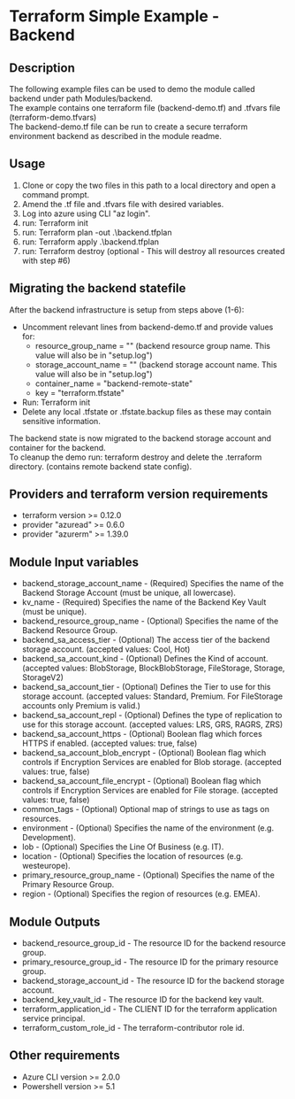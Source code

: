 # Terraform Simple Example - Backend

## Description

The following example files can be used to demo the module called backend under path Modules/backend.  
The example contains one terraform file (backend-demo.tf) and .tfvars file (terraform-demo.tfvars)  
The backend-demo.tf file can be run to create a secure terraform environment backend as described in the module readme.  

## Usage

1. Clone or copy the two files in this path to a local directory and open a command prompt.
2. Amend the .tf file and .tfvars file with desired variables.
3. Log into azure using CLI "az login".
4. run: Terraform init
5. run: Terraform plan -out .\backend.tfplan
6. run: Terraform apply .\backend.tfplan
7. run: Terraform destroy (optional - This will destroy all resources created with step #6)

## Migrating the backend statefile

After the backend infrastructure is setup from steps above (1-6):  

- Uncomment relevant lines from backend-demo.tf and provide values for:
  - resource_group_name = "" (backend resource group name. This value will also be in "setup.log")
  - storage_account_name = "" (backend storage account name. This value will also be in "setup.log")
  - container_name = "backend-remote-state"
  - key = "terraform.tfstate"
- Run: Terraform init
- Delete any local .tfstate or .tfstate.backup files as these may contain sensitive information.

The backend state is now migrated to the backend storage account and container for the backend.  
To cleanup the demo run: terraform destroy and delete the .terraform directory. (contains remote backend state config).  

## Providers and terraform version requirements
  
- terraform version >= 0.12.0
- provider "azuread" >= 0.6.0
- provider "azurerm" >= 1.39.0
  
## Module Input variables
  
- backend_storage_account_name - (Required) Specifies the name of the Backend Storage Account (must be unique, all lowercase).
- kv_name - (Required) Specifies the name of the Backend Key Vault (must be unique).
- backend_resource_group_name - (Optional) Specifies the name of the Backend Resource Group.
- backend_sa_access_tier - (Optional) The access tier of the backend storage account. (accepted values: Cool, Hot)
- backend_sa_account_kind - (Optional) Defines the Kind of account. (accepted values: BlobStorage, BlockBlobStorage, FileStorage, Storage, StorageV2)
- backend_sa_account_tier - (Optional) Defines the Tier to use for this storage account. (accepted values: Standard, Premium. For FileStorage accounts only Premium is valid.)
- backend_sa_account_repl - (Optional) Defines the type of replication to use for this storage account. (accepted values: LRS, GRS, RAGRS, ZRS)
- backend_sa_account_https - (Optional) Boolean flag which forces HTTPS if enabled. (accepted values: true, false)
- backend_sa_account_blob_encrypt - (Optional) Boolean flag which controls if Encryption Services are enabled for Blob storage. (accepted values: true, false)
- backend_sa_account_file_encrypt - (Optional) Boolean flag which controls if Encryption Services are enabled for File storage. (accepted values: true, false)
- common_tags - (Optional) Optional map of strings to use as tags on resources.
- environment - (Optional) Specifies the name of the environment (e.g. Development).
- lob - (Optional) Specifies the Line Of Business (e.g. IT).
- location - (Optional) Specifies the location of resources (e.g. westeurope).
- primary_resource_group_name - (Optional) Specifies the name of the Primary Resource Group.
- region - (Optional) Specifies the region of resources (e.g. EMEA).
  
## Module Outputs

- backend_resource_group_id - The resource ID for the backend resource group.
- primary_resource_group_id -  The resource ID for the primary resource group.
- backend_storage_account_id - The resource ID for the backend storage account.
- backend_key_vault_id - The resource ID for the backend key vault.
- terraform_application_id - The CLIENT ID for the terraform application service principal.
- terraform_custom_role_id - The terraform-contributor role id.

## Other requirements

- Azure CLI version >= 2.0.0
- Powershell version >= 5.1
